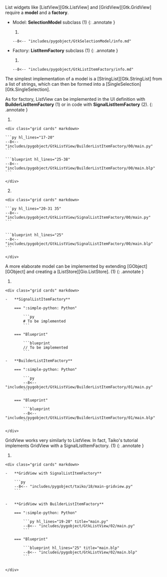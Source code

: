 List widgets like [ListView][Gtk.ListView] and [GridView][Gtk.GridView] require a **model** and a **factory**.

-   Model: **SelectionModel** subclass (1)
    {: .annotate }

    1.  

        --8<-- "includes/pygobject/GtkSelectionModel/info.md"

-   Factory: **ListItemFactory** subclass (1)
    {: .annotate }

    1.  

        --8<-- "includes/pygobject/GtkListItemFactory/info.md"


The simplest implementation of a model is a [StringList][Gtk.StringList] from a list of strings, which can then be formed into a [SingleSelection][Gtk.SingleSelection].

As for factory, ListView can be implemented in the UI definition with **BuilderListItemFactory** (1) or in code with **SignalListItemFactory** (2).
{: .annotate }

1.  

    <div class="grid cards" markdown>

    ```py hl_lines="17-20"
    --8<-- "includes/pygobject/GtkListView/BuilderListItemFactory/00/main.py"
    ```

    ```blueprint hl_lines="25-38"
    --8<-- "includes/pygobject/GtkListView/BuilderListItemFactory/00/main.blp"
    ```

    </div>

2.  

    <div class="grid cards" markdown>

    ```py hl_lines="20-31 35"
    --8<-- "includes/pygobject/GtkListView/SignalListItemFactory/00/main.py"
    ```


    ```blueprint hl_lines="25"
    --8<-- "includes/pygobject/GtkListView/SignalListItemFactory/00/main.blp"
    ```

    </div>



A more elaborate model can be implemented by extending [GObject][GObject] and creating a [ListStore][Gio.ListStore]. (1)
{: .annotate }

1.  

    <div class="grid cards" markdown>

    -   **SignalListItemFactory**

        === ":simple-python: Python"

            ```py
            # To be implemented
            ```

        === "Blueprint"

            ```blueprint
            // To be implemented
            ```

    -   **BuilderListItemFactory**

        === ":simple-python: Python"

            ```py
            --8<-- "includes/pygobject/GtkListView/BuilderListItemFactory/01/main.py"
            ```

        === "Blueprint"

            ```blueprint
            --8<-- "includes/pygobject/GtkListView/BuilderListItemFactory/01/main.blp"
            ```

    </div>

GridView works very similarly to ListView.
In fact, Taiko's tutorial implements GridView with a SignalListItemFactory. (1)
{: .annotate }

1.  

    <div class="grid cards" markdown>

    -   **GridView with SignalListItemFactory**

        ```py
        --8<-- "includes/pygobject/taiko/18/main-gridview.py"
        ```


    -   **GridView with BuilderListItemFactory**

        === ":simple-python: Python"

            ```py hl_lines="19-20" title="main.py"
            --8<-- "includes/pygobject/GtkListView/02/main.py"
            ```

        === "Blueprint"

            ```blueprint hl_lines="25" title="main.blp"
            --8<-- "includes/pygobject/GtkListView/02/main.blp"
            ```


    </div>

